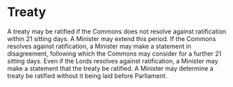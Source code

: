 # Treaty

A treaty may be ratified if the Commons does not resolve against ratification within 21 sitting days. A Minister may extend this period. If the Commons resolves against ratification, a Minister may make a statement in disagreement, following which the Commons may consider for a further 21 sitting days. Even if the Lords resolves against ratification, a Minister may make a statement that the treaty be ratified. A Minister may determine a treaty be ratified without it being laid before Parliament.